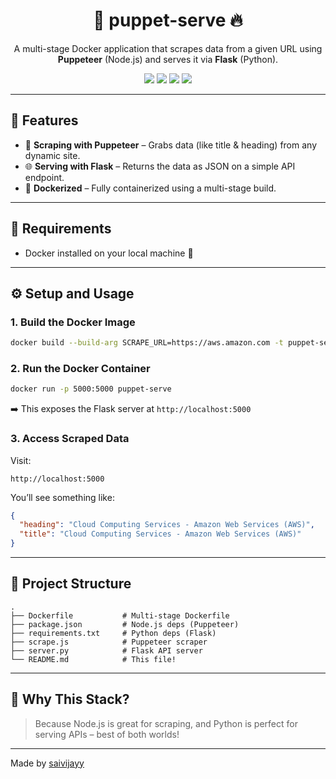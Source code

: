 <h1 align="center">🤖 puppet-serve 🔥</h1>

<p align="center">
  A multi-stage Docker application that scrapes data from a given URL using <strong>Puppeteer</strong> (Node.js) and serves it via <strong>Flask</strong> (Python).
</p>

<p align="center">
  <img src="https://img.shields.io/badge/Dockerized-blue?logo=docker&style=flat-square" />
  <img src="https://img.shields.io/badge/Node.js-18.x-green?logo=node.js&style=flat-square" />
  <img src="https://img.shields.io/badge/Python-3.x-yellow?logo=python&style=flat-square" />
  <img src="https://img.shields.io/badge/Flask-lightgrey?logo=flask&style=flat-square" />
</p>

---

## 🚀 Features

- 📸 **Scraping with Puppeteer** – Grabs data (like title & heading) from any dynamic site.
- 🌐 **Serving with Flask** – Returns the data as JSON on a simple API endpoint.
- 🐳 **Dockerized** – Fully containerized using a multi-stage build.

---

## 🧰 Requirements

- Docker installed on your local machine 🧱

---

## ⚙️ Setup and Usage

### 1. **Build the Docker Image**

```bash
docker build --build-arg SCRAPE_URL=https://aws.amazon.com -t puppet-serve .
```

### 2. **Run the Docker Container**

```bash
docker run -p 5000:5000 puppet-serve
```

➡️ This exposes the Flask server at `http://localhost:5000`

### 3. **Access Scraped Data**

Visit:

```text
http://localhost:5000
```

You’ll see something like:

```json
{
  "heading": "Cloud Computing Services - Amazon Web Services (AWS)",
  "title": "Cloud Computing Services - Amazon Web Services (AWS)"
}
```

---

## 📁 Project Structure

```text
.
├── Dockerfile           # Multi-stage Dockerfile
├── package.json         # Node.js deps (Puppeteer)
├── requirements.txt     # Python deps (Flask)
├── scrape.js            # Puppeteer scraper
├── server.py            # Flask API server
└── README.md            # This file!
```

---

## 🧠 Why This Stack?

> Because Node.js is great for scraping, and Python is perfect for serving APIs – best of both worlds!

---

Made by [saivijayy](https://github.com/saivijayy)
